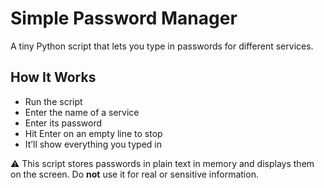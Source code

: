 # Simple Password Manager

A tiny Python script that lets you type in passwords for different services.

## How It Works

- Run the script
- Enter the name of a service
- Enter its password
- Hit Enter on an empty line to stop
- It’ll show everything you typed in

⚠️ This script stores passwords in plain text in memory and displays them on the screen. Do **not** use it for real or sensitive information.

